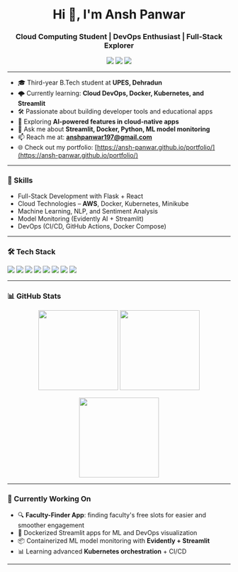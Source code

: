 <h1 align="center">Hi 👋, I'm Ansh Panwar</h1>
<h3 align="center">Cloud Computing Student | DevOps Enthusiast | Full-Stack Explorer</h3>

<p align="center">
  <a href="linkedin.com/in/ansh-panwar-b6b7b1249/?trk=opento_sprofile_goalscard" target="_blank"><img src="https://img.shields.io/badge/LinkedIn-blue?logo=linkedin&logoColor=white" /></a>
  <a href="mailto:anshpanwar197@gmail.com"><img src="https://img.shields.io/badge/Gmail-red?logo=gmail&logoColor=white" /></a>
  <a href="https://ansh-panwar.github.io/portfolio/" target="_blank"><img src="https://img.shields.io/badge/Portfolio-Website-blueviolet" /></a>
</p>

---

- 🎓 Third-year B.Tech student at **UPES, Dehradun**
- 🌩️ Currently learning: **Cloud DevOps, Docker, Kubernetes, and Streamlit**
- 🛠️ Passionate about building developer tools and educational apps
- 🧠 Exploring **AI-powered features in cloud-native apps**
- 💬 Ask me about **Streamlit, Docker, Python, ML model monitoring**
- 📫 Reach me at: **anshpanwar197@gmail.com**
- 🌐 Check out my portfolio: [https://ansh-panwar.github.io/portfolio/](https://ansh-panwar.github.io/portfolio/)

---

### 🧠 Skills
- Full-Stack Development with Flask + React
- Cloud Technologies – **AWS**, Docker, Kubernetes, Minikube
- Machine Learning, NLP, and Sentiment Analysis
- Model Monitoring (Evidently AI + Streamlit)
- DevOps (CI/CD, GitHub Actions, Docker Compose)

---

### 🛠️ Tech Stack
<p align="left">
  <img src="https://img.shields.io/badge/Python-3776AB?style=for-the-badge&logo=python&logoColor=white"/>
  <img src="https://img.shields.io/badge/Flask-black?style=for-the-badge&logo=flask&logoColor=white"/>
  <img src="https://img.shields.io/badge/Streamlit-FF4B4B?style=for-the-badge&logo=streamlit&logoColor=white"/>
  <img src="https://img.shields.io/badge/React-20232A?style=for-the-badge&logo=react&logoColor=61DAFB"/>
  <img src="https://img.shields.io/badge/Docker-2496ED?style=for-the-badge&logo=docker&logoColor=white"/>
  <img src="https://img.shields.io/badge/Kubernetes-326CE5?style=for-the-badge&logo=kubernetes&logoColor=white"/>
  <img src="https://img.shields.io/badge/AWS-232F3E?style=for-the-badge&logo=amazon-aws&logoColor=white"/>
  <img src="https://img.shields.io/badge/TailwindCSS-06B6D4?style=for-the-badge&logo=tailwind-css&logoColor=white"/>
</p>

---

### 📊 GitHub Stats

<p align="center">
  <img src="https://github-readme-stats.vercel.app/api?username=Ansh-Panwar&show_icons=true&theme=radical&count_private=true" height="180" />
  <img src="https://github-readme-stats.vercel.app/api/top-langs/?username=Ansh-Panwar&layout=compact&theme=radical" height="180" />
</p>

<p align="center">
  <img src="https://github-readme-streak-stats.herokuapp.com/?user=Ansh-Panwar&theme=radical" height="180" />
</p>

---

### 🧭 Currently Working On
- 🔍 **Faculty-Finder App**: finding faculty's free slots for easier and smoother engagement
- 🚢 Dockerized Streamlit apps for ML and DevOps visualization
- 📦 Containerized ML model monitoring with **Evidently + Streamlit**
- 📊 Learning advanced **Kubernetes orchestration** + CI/CD

---
